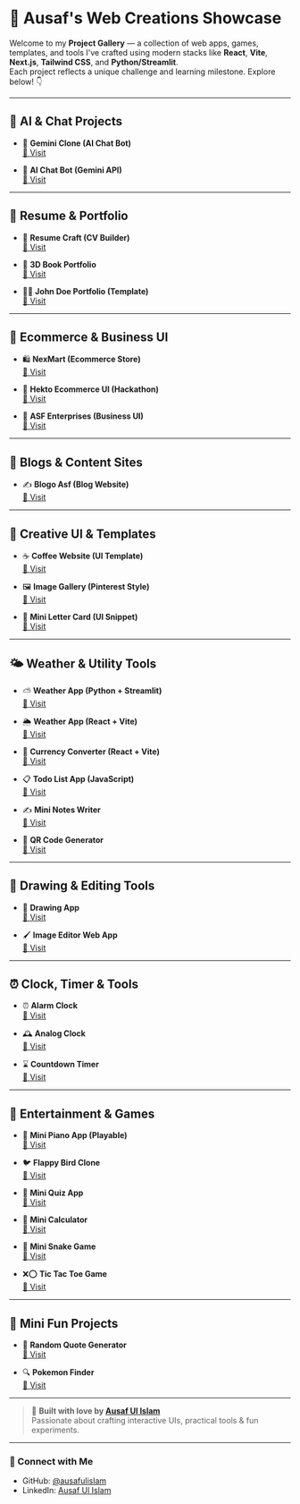 # 🌟 Ausaf's Web Creations Showcase

Welcome to my **Project Gallery** — a collection of web apps, games, templates, and tools I've crafted using modern stacks like **React**, **Vite**, **Next.js**, **Tailwind CSS**, and **Python/Streamlit**.  
Each project reflects a unique challenge and learning milestone. Explore below! 👇

---

## 🧠 AI & Chat Projects

- 🤖 **Gemini Clone (AI Chat Bot)**  
  [🔗 Visit](https://gemini-clone-ausaf.vercel.app)

- 💬 **AI Chat Bot (Gemini API)**  
  [🔗 Visit](https://ai-chatbot-ausaf.vercel.app)

---

## 📄 Resume & Portfolio

- 📑 **Resume Craft (CV Builder)**  
  [🔗 Visit](https://ausaf-resume-bulder.vercel.app)

- 📕 **3D Book Portfolio**  
  [🔗 Visit](https://3d-book-portfolio-ausaf.vercel.app)

- 👨‍💼 **John Doe Portfolio (Template)**  
  [🔗 Visit](https://jhon-doe-ausaf.vercel.app)

---

## 🛒 Ecommerce & Business UI

- 🛍️ **NexMart (Ecommerce Store)**  
  [🔗 Visit](https://nexmart-ausaf.vercel.app)

- 🧾 **Hekto Ecommerce UI (Hackathon)**  
  [🔗 Visit](https://nextjs-hackathone-ausaf.vercel.app)

- 🏢 **ASF Enterprises (Business UI)**  
  [🔗 Visit](https://ausaf-enterprises-2.vercel.app)

---

## 📰 Blogs & Content Sites

- ✍️ **Blogo Asf (Blog Website)**  
  [🔗 Visit](https://blogo-asf.vercel.app)

---

## 🧩 Creative UI & Templates

- ☕ **Coffee Website (UI Template)**  
  [🔗 Visit](https://cofee-website-ausaf.vercel.app)

- 🖼️ **Image Gallery (Pinterest Style)**  
  [🔗 Visit](https://image-gallery-ausaf.vercel.app)

- 📇 **Mini Letter Card (UI Snippet)**  
  [🔗 Visit](https://mini-letter-card.vercel.app)

---

## 🌤️ Weather & Utility Tools

- ⛅ **Weather App (Python + Streamlit)**  
  [🔗 Visit](https://weatherappausaf.streamlit.app)

- 🌦️ **Weather App (React + Vite)**  
  [🔗 Visit](https://weather-web-app-ten-roan.vercel.app)

- 💱 **Currency Converter (React + Vite)**  
  [🔗 Visit](https://currency-convertor-react-delta.vercel.app)

- 📋 **Todo List App (JavaScript)**  
  [🔗 Visit](https://todo-list-ausaf.vercel.app)

- ✍️ **Mini Notes Writer**  
  [🔗 Visit](https://notes-app-ausaf.vercel.app)

- 🔐 **QR Code Generator**  
  [🔗 Visit](https://qr-code-generator-ausaf.vercel.app)

---

## 🎨 Drawing & Editing Tools

- 🎨 **Drawing App**  
  [🔗 Visit](https://drawing-web-ausaf.vercel.app)

- 🖌️ **Image Editor Web App**  
  [🔗 Visit](https://image-editor-ausaf.vercel.app)

---

## ⏰ Clock, Timer & Tools

- ⏰ **Alarm Clock**  
  [🔗 Visit](https://alarm-clock-ausaf.vercel.app)

- 🕰️ **Analog Clock**  
  [🔗 Visit](https://analog-clock-ausaf.vercel.app)

- ⌛ **Countdown Timer**  
  [🔗 Visit](https://ausafulislam-countdowntimer.vercel.app)

---

## 🎵 Entertainment & Games

- 🎹 **Mini Piano App (Playable)**  
  [🔗 Visit](https://playable-piano-ausaf.vercel.app)

- 🐦 **Flappy Bird Clone**  
  [🔗 Visit](https://ausafulislam-fllapybird-game.vercel.app)

- 🧠 **Mini Quiz App**  
  [🔗 Visit](https://quiz-app-ausaf.vercel.app)

- 🧮 **Mini Calculator**  
  [🔗 Visit](https://ausafulislam-calculator.vercel.app)

- 🐍 **Mini Snake Game**  
  [🔗 Visit](http://snack-game-asf.vercel.app)

- ❌⭕ **Tic Tac Toe Game**  
  [🔗 Visit](https://tic-tac-toe-ausaf.vercel.app)

---

## 🎲 Mini Fun Projects

- 📜 **Random Quote Generator**  
  [🔗 Visit](https://random-quote-generator-ausaf.vercel.app)

- 🔍 **Pokemon Finder**  
  [🔗 Visit](https://asf-pokemon-web.vercel.app)

---

> 🚀 **Built with love by [Ausaf Ul Islam](https://github.com/ausafulislam)**  
> Passionate about crafting interactive UIs, practical tools & fun experiments.

---

### 📌 Connect with Me

- GitHub: [@ausafulislam](https://github.com/ausafulislam_h)
- LinkedIn: [Ausaf Ul Islam](https://www.linkedin.com/in/ausafulislam/)
